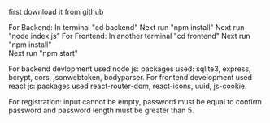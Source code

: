 first download it from github

For Backend:
    In terminal "cd backend"
    Next run "npm install"
    Next run "node index.js"
For Frontend:
    In another terminal "cd frontend" 
    Next run "npm install"   
    Next run "npm start"

For backend devlopment used node js:
    packages used: sqlite3, express, bcrypt, cors, jsonwebtoken, bodyparser.
For frontend development used react js:
    packages used react-router-dom, react-icons, uuid, js-cookie.

For registration: input cannot be empty, password must be equal to confirm password and password length must be greater than 5. 

